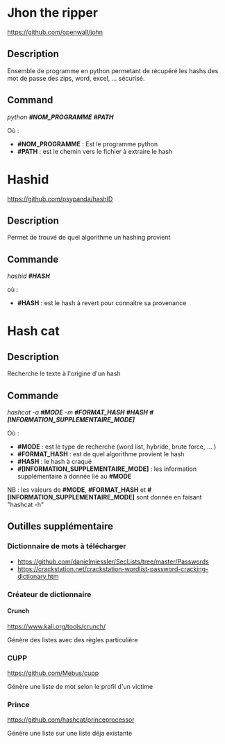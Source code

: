 # Jhon the ripper

https://github.com/openwall/john

## Description

Ensemble de programme en python permetant de récupéré les hashs des mot de passe des zips, word, excel, ... sécurisé.

## Command

*python **#NOM_PROGRAMME** **#PATH***

Où : 

- **#NOM_PROGRAMME** : Est le programme python 
- **#PATH** : est le chemin vers le fichier à extraire le hash

# Hashid

https://github.com/psypanda/hashID

## Description

Permet de trouvé de quel algorithme un hashing provient 

## Commande

*hashid **#HASH***

où :

- **#HASH** : est le hash à revert pour connaitre sa provenance  

# Hash cat 

## Description

Recherche le texte à l'origine d'un hash 


## Commande

*hashcat -a **#MODE** -m **#FORMAT_HASH**  **#HASH** **#[INFORMATION_SUPPLEMENTAIRE_MODE]***


Où : 

- **#MODE** : est le type de recherche (word list, hybride, brute force, ... )
- **#FORMAT_HASH** : est de quel algorithme provient le hash 
- **#HASH** : le hash à craqué
- **#[INFORMATION_SUPPLEMENTAIRE_MODE]** : les information supplémentaire à donnée lié au **#MODE**

NB : les valeurs de **#MODE**,  **#FORMAT_HASH** et **#[INFORMATION_SUPPLEMENTAIRE_MODE]** sont donnée en faisant "hashcat -h"


## Outilles supplémentaire 

### Dictionnaire de mots à télécharger 

- https://github.com/danielmiessler/SecLists/tree/master/Passwords
- https://crackstation.net/crackstation-wordlist-password-cracking-dictionary.htm 

### Créateur de dictionnaire 

#### Crunch 

https://www.kali.org/tools/crunch/

Génère des listes avec des règles particulière

### CUPP

https://github.com/Mebus/cupp

Génère une liste de mot selon le profil d'un victime

### Prince 

https://github.com/hashcat/princeprocessor

Génère une liste sur une liste déja existante